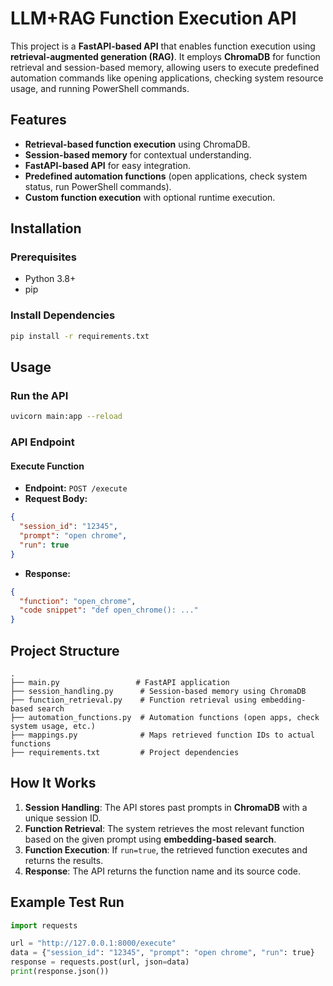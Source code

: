 # LLM+RAG Function Execution API

This project is a **FastAPI-based API** that enables function execution using **retrieval-augmented generation (RAG)**. It employs **ChromaDB** for function retrieval and session-based memory, allowing users to execute predefined automation commands like opening applications, checking system resource usage, and running PowerShell commands.

## Features

- **Retrieval-based function execution** using ChromaDB.
- **Session-based memory** for contextual understanding.
- **FastAPI-based API** for easy integration.
- **Predefined automation functions** (open applications, check system status, run PowerShell commands).
- **Custom function execution** with optional runtime execution.

## Installation

### Prerequisites

- Python 3.8+
- pip

### Install Dependencies

```bash
pip install -r requirements.txt
```

## Usage

### Run the API

```bash
uvicorn main:app --reload
```

### API Endpoint

#### Execute Function

- **Endpoint:** `POST /execute`
- **Request Body:**

```json
{
  "session_id": "12345",
  "prompt": "open chrome",
  "run": true
}
```

- **Response:**

```json
{
  "function": "open_chrome",
  "code snippet": "def open_chrome(): ..."
}
```

## Project Structure

```
.
├── main.py                 # FastAPI application
├── session_handling.py      # Session-based memory using ChromaDB
├── function_retrieval.py    # Function retrieval using embedding-based search
├── automation_functions.py  # Automation functions (open apps, check system usage, etc.)
├── mappings.py              # Maps retrieved function IDs to actual functions
├── requirements.txt         # Project dependencies
```

## How It Works

1. **Session Handling**: The API stores past prompts in **ChromaDB** with a unique session ID.
2. **Function Retrieval**: The system retrieves the most relevant function based on the given prompt using **embedding-based search**.
3. **Function Execution**: If `run=true`, the retrieved function executes and returns the results.
4. **Response**: The API returns the function name and its source code.

## Example Test Run

```python
import requests

url = "http://127.0.0.1:8000/execute"
data = {"session_id": "12345", "prompt": "open chrome", "run": true}
response = requests.post(url, json=data)
print(response.json())
```
